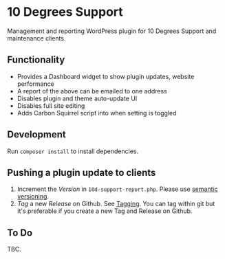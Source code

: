 # 10 Degrees Support

Management and reporting WordPress plugin for 10 Degrees Support and maintenance clients.

## Functionality

-   Provides a Dashboard widget to show plugin updates, website performance
-   A report of the above can be emailed to one address
-   Disables plugin and theme auto-update UI
-   Disables full site editing
-   Adds Carbon Squirrel script into <head> when setting is toggled

## Development

Run `composer install` to install dependencies.

## Pushing a plugin update to clients

1. Increment the _Version_ in `10d-support-report.php`. Please use <a href="https://semver.org/">semantic versioning</a>.
2. _Tag_ a new _Release_ on Github. See <a href="https://github.com/afragen/github-updater/wiki/Versions-and-Branches#tagging">Tagging</a>. You can tag within git but it's preferable if you create a new Tag and Release on Github.

## To Do

TBC.
